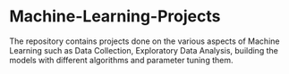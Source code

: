 # Machine-Learning-Projects
The repository contains projects done on the various aspects of Machine Learning such as Data Collection, Exploratory Data Analysis, building the models with different algorithms and parameter tuning them.
